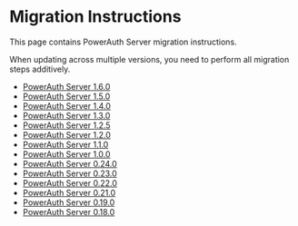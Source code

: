# Migration Instructions

This page contains PowerAuth Server migration instructions.

<!-- begin box warning -->
When updating across multiple versions, you need to perform all migration steps additively.
<!-- end -->

- [PowerAuth Server 1.6.0](./PowerAuth-Server-1.6.0.md)
- [PowerAuth Server 1.5.0](./PowerAuth-Server-1.5.0.md)
- [PowerAuth Server 1.4.0](./PowerAuth-Server-1.4.0.md)
- [PowerAuth Server 1.3.0](./PowerAuth-Server-1.3.0.md)
- [PowerAuth Server 1.2.5](./PowerAuth-Server-1.2.5.md)
- [PowerAuth Server 1.2.0](./PowerAuth-Server-1.2.0.md)
- [PowerAuth Server 1.1.0](./PowerAuth-Server-1.1.0.md)
- [PowerAuth Server 1.0.0](./PowerAuth-Server-1.0.0.md)
- [PowerAuth Server 0.24.0](./PowerAuth-Server-0.24.0.md)
- [PowerAuth Server 0.23.0](./PowerAuth-Server-0.23.0.md)
- [PowerAuth Server 0.22.0](./PowerAuth-Server-0.22.0.md)
- [PowerAuth Server 0.21.0](./PowerAuth-Server-0.21.0.md)
- [PowerAuth Server 0.19.0](./PowerAuth-Server-0.19.0.md)
- [PowerAuth Server 0.18.0](./PowerAuth-Server-0.18.0.md)
